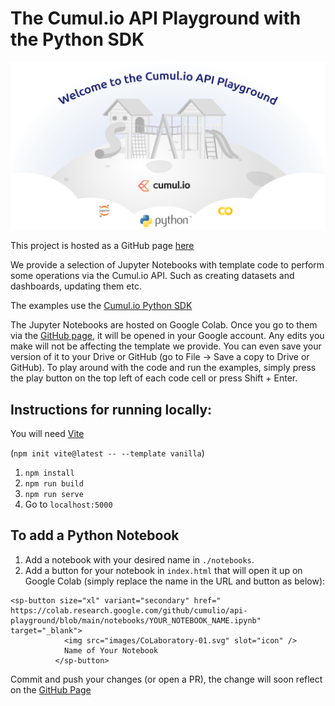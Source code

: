 # The Cumul.io API Playground with the Python SDK

![](public/images/api_playground.png)

This project is hosted as a GitHub page [here](https://cumulio.github.io/api-playground/)

We provide a selection of Jupyter Notebooks with template code to perform some operations via the Cumul.io API. Such as creating datasets and dashboards, updating them etc.

The examples use the [Cumul.io Python SDK](https://pypi.org/project/cumulio/)

The Jupyter Notebooks are hosted on Google Colab. Once you go to them via the [GitHub page](https://cumulio.github.io/api-playground), it will be opened in your Google account. Any edits you make will not be affecting the template we provide. You can even save your version of it to your Drive or GitHub (go to File -> Save a copy to Drive or GitHub). To play around with the code and run the examples, simply press the play button on the top left of each code cell or press Shift + Enter.

## Instructions for running locally:

You will need [Vite](https://vitejs.dev/guide/)

(`npm init vite@latest -- --template vanilla`)

1. `npm install`
2. `npm run build`
3. `npm run serve`
4. Go to `localhost:5000`

## To add a Python Notebook

1. Add a notebook with your desired name in `./notebooks`.
2. Add a button for your notebook in `index.html` that will open it up on Google Colab (simply replace the name in the URL and button as below):

```
<sp-button size="xl" variant="secondary" href=" https://colab.research.google.com/github/cumulio/api-playground/blob/main/notebooks/YOUR_NOTEBOOK_NAME.ipynb" target="_blank">
            <img src="images/CoLaboratory-01.svg" slot="icon" />
            Name of Your Notebook
          </sp-button>
```

Commit and push your changes (or open a PR), the change will soon reflect on the [GitHub Page](https://cumulio.github.io/api-playground/)
